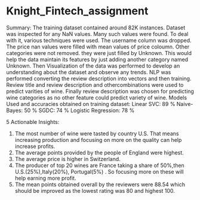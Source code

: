 # Knight_Fintech_assignment
Summary:
The training dataset contained around 82K instances. Dataset was inspected for any NaN values. Many such values were found.
To deal with it, various techniques were used. The username column was dropped. The price nan values were filled with mean values
of price coloumn. Other categories were not removed. they were just filled by Unknown. This would help the data maintain its
features by just adding another category named Unknown.
Then Visualization of the data was performed to develop an understanding about the dataset and observe any trends.
NLP was performed converting the review description into vectors and then training. 
Review title and review description and othercombinations were used to predict varities of wine. 
Finally review description was chosen for predicting wine categories as no other feature could predict variety of wine.
Models Used and accuracies obtained on training dataset:
Linear SVC:           89 % 
Naive-Bayes:          50 % 
SGDC:                 74 %
Logistic Regression:  78 %

5 Actionable Insights:

1. The most number of wine were tasted by country U.S. That means increasing production and focusing on more on the quality can help increase profits.
2. The average points provided by the people of England were highest.
3. The average price is higher in Switzerland.
4.  The producer of top 20 wines are France taking a share of 50%,then U.S.(25%),Italy(20%), Portugal(5%) . So focusing more on these will help earning more profit.
5. The mean points obtained overall by the reviewers were 88.54 which should be improved as the lowest rating was 80 and highest 100. 


